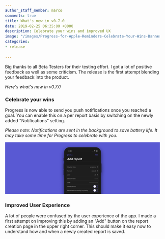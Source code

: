 ```yaml
---
author_staff_member: marco
comments: true
title: What's new in v0.7.0
date: 2019-02-25 06:35:00 +0000
description: Celebrate your wins and improved UX
image: "/images/Progress-for-Apple-Reminders-Celebrate-Your-Wins-Banner.gif"
categories:
- release

---
```

Big thanks to all Beta Testers for their testing effort. I got a lot of positive feedback as well as some criticism. The release is the first attempt blending your feedback into the  product.

_Here's what's new in v0.7.0_

### Celebrate your wins

Progress is now able to send you push notifications once you reached a goal. You can enable this on a per report basis by switching on the newly added "Notifications" setting.

_Please note: Notifications are sent in the background to save battery life. It may take some time for Progress to celebrate with you._

![](/images/Progress-for-Apple-Reminders-Whats-New-v0.7.0.jpg)

### Improved User Experience

A lot of people were confused by the user experience of the app. I made a first attempt on improving this by adding an "Add" button on the report creation page in the upper right corner. This should make it easy now to understand how and when a newly created report is saved.